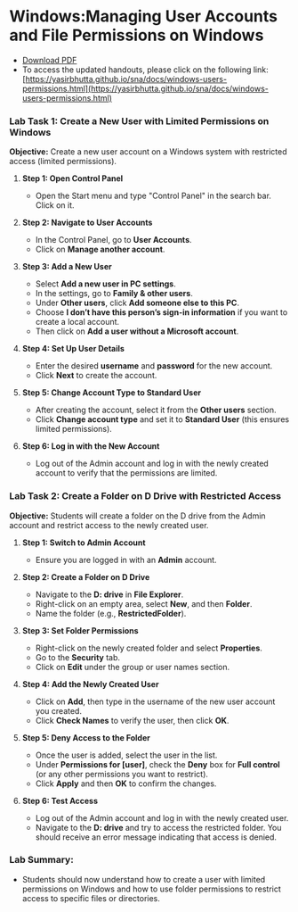 # Windows:Managing User Accounts and File Permissions on Windows

- [Download PDF](https://yasirbhutta.github.io/sna/docs/windows-users-permissions.pdf)
- To access the updated handouts, please click on the following link:
[https://yasirbhutta.github.io/sna/docs/windows-users-permissions.html](https://yasirbhutta.github.io/sna/docs/windows-users-permissions.html)

### Lab Task 1: Create a New User with Limited Permissions on Windows
**Objective:**  Create a new user account on a Windows system with restricted access (limited permissions).

1. **Step 1: Open Control Panel**
   - Open the Start menu and type "Control Panel" in the search bar. Click on it.
   
2. **Step 2: Navigate to User Accounts**
   - In the Control Panel, go to **User Accounts**.
   - Click on **Manage another account**.

3. **Step 3: Add a New User**
   - Select **Add a new user in PC settings**.
   - In the settings, go to **Family & other users**.
   - Under **Other users**, click **Add someone else to this PC**.
   - Choose **I don’t have this person’s sign-in information** if you want to create a local account.
   - Then click on **Add a user without a Microsoft account**.

4. **Step 4: Set Up User Details**
   - Enter the desired **username** and **password** for the new account.
   - Click **Next** to create the account.

5. **Step 5: Change Account Type to Standard User**
   - After creating the account, select it from the **Other users** section.
   - Click **Change account type** and set it to **Standard User** (this ensures limited permissions).
   
6. **Step 6: Log in with the New Account**
   - Log out of the Admin account and log in with the newly created account to verify that the permissions are limited.

### Lab Task 2: Create a Folder on D Drive with Restricted Access
**Objective:** Students will create a folder on the D drive from the Admin account and restrict access to the newly created user.

1. **Step 1: Switch to Admin Account**
   - Ensure you are logged in with an **Admin** account.

2. **Step 2: Create a Folder on D Drive**
   - Navigate to the **D: drive** in **File Explorer**.
   - Right-click on an empty area, select **New**, and then **Folder**.
   - Name the folder (e.g., **RestrictedFolder**).

3. **Step 3: Set Folder Permissions**
   - Right-click on the newly created folder and select **Properties**.
   - Go to the **Security** tab.
   - Click on **Edit** under the group or user names section.

4. **Step 4: Add the Newly Created User**
   - Click on **Add**, then type in the username of the new user account you created.
   - Click **Check Names** to verify the user, then click **OK**.

5. **Step 5: Deny Access to the Folder**
   - Once the user is added, select the user in the list.
   - Under **Permissions for [user]**, check the **Deny** box for **Full control** (or any other permissions you want to restrict).
   - Click **Apply** and then **OK** to confirm the changes.

6. **Step 6: Test Access**
   - Log out of the Admin account and log in with the newly created user.
   - Navigate to the **D: drive** and try to access the restricted folder. You should receive an error message indicating that access is denied.

### Lab Summary:
- Students should now understand how to create a user with limited permissions on Windows and how to use folder permissions to restrict access to specific files or directories.